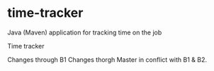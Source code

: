# time-tracker
Java (Maven) application for tracking time on the job

Time tracker

Changes through B1
Changes thorgh Master in conflict with B1 & B2.